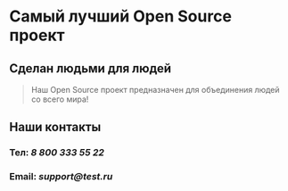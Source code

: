 # Самый лучший Open Source проект

## Сделан людьми для людей

> Наш Open Source проект предназначен для объединения людей со всего мира!

## Наши контакты
### Тел: ___8 800 333 55 22___

### Email: ___support@test.ru___
